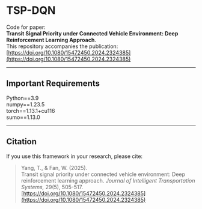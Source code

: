 # TSP-DQN
Code for paper:  
**Transit Signal Priority under Connected Vehicle Environment: Deep Reinforcement Learning Approach**.  
This repository accompanies the publication:   
[https://doi.org/10.1080/15472450.2024.2324385](https://doi.org/10.1080/15472450.2024.2324385)

---

## Important Requirements
Python==3.9\
numpy==1.23.5\
torch==1.13.1+cu116\
sumo==1.13.0

---

## Citation
If you use this framework in your research, please cite:

> Yang, T., & Fan, W. (2025).  
> Transit signal priority under connected vehicle environment: Deep reinforcement learning approach.
> *Journal of Intelligent Transportation Systems,* 29(5), 505-517.
> [https://doi.org/10.1080/15472450.2024.2324385](https://doi.org/10.1080/15472450.2024.2324385)

